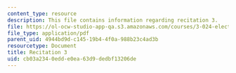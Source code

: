 ```yaml
---
content_type: resource
description: This file contains information regarding recitation 3.
file: https://ol-ocw-studio-app-qa.s3.amazonaws.com/courses/3-024-electronic-optical-and-magnetic-properties-of-materials-spring-2013/cb03a2340edde0ea63d9dedbf13206de_MIT3_024S13_2012rec3.pdf
file_type: application/pdf
parent_uid: 4944bd9d-c145-19b4-4f0a-988b23c4ad3b
resourcetype: Document
title: Recitation 3
uid: cb03a234-0edd-e0ea-63d9-dedbf13206de
---
```

